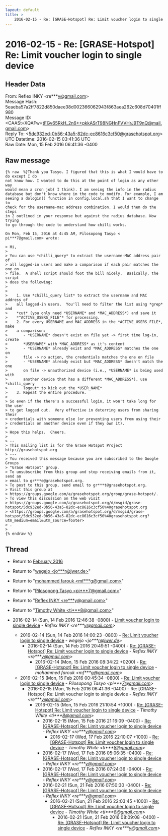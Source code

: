 ```yaml
---
layout: default
title: >
    2016-02-15 - Re: [GRASE-Hotspot] Re: Limit voucher login to single device
---
```


# 2016-02-15 - Re: [GRASE-Hotspot] Re: Limit voucher login to single device

## Header Data

From: Reflex INKY \<re***y@gmail.com\><br>
Message Hash: 5eaeba57a2ff7822d850daee38d002366062943f863aea262c608d70401ff980<br>
Message ID: \<CAASt=XQAFw=tFGv65RkH_2n6++pkkASrT98NGHnFVVHrJ9T9nQ@mail.gmail.com\><br>
Reply To: \<5dc932ed-0b56-43a5-82dc-ec8616c3cf50@grasehotspot.org\><br>
UTC Datetime: 2016-02-15 03:41:36 UTC<br>
Raw Date: Mon, 15 Feb 2016 06:41:36 -0400<br>

## Raw message

```
{% raw  %}Thank you Tasyo. I figured that this is what I would have to do except I do
not know how. I wanted to do this at the point of login as any other way
would mean a cron job( I think). I am seeing the info in the radius
database but don't know where in the code to modify. For example, I am
seeing a dologin() function in config.local.sh that I want to change to
check for the username-mac address combination. I would then do the steps
in 2 outlined in your response but against the radius database. Now trying
to go through the code to understand how chilli works.

On Mon, Feb 15, 2016 at 4:45 AM, Pilosopong Tasyo <
pi***7@gmail.com> wrote:

> Hi,
>
> You can use *chilli_query* to extract the username-MAC address pair of
> all logged-in users and make a comparison if each pair matches the one on
> file.  A shell script should foot the bill nicely.  Basically, the script
> does the following:
>
>
>    1. Use *chilli_query list* to extract the username and MAC address of
>    all logged-in users.  You'll need to filter the list using *grep* and
>    *cut* (you only need *USERNAME* and *MAC_ADDRESS*) and save it
>    *"ACTIVE_USERS_FILE"* for processing.
>    2. For every USERNAME and MAC_ADDRESS in the *ACTIVE_USERS_FILE*, make
>    a comparison:
>       - *USERNAME* doesn't exist on file yet -> first time log-in, create
>       *USERNAME* with *MAC_ADDRESS* as it's content
>       - *USERNAME* already exist and *MAC_ADDRESS* matches the one on
>       file -> no action, the credentials matches the one on file
>       - *USERNAME* already exist but *MAC_ADDRESS* doesn't match the one
>       on file -> unauthorized device (i.e., *USERNAME* is being used with
>       another device that has a different *MAC_ADDRESS*), use *chilli_query
>       logout* to kick out the *USER_NAME*
>    3. Repeat the entire procedure.
>
> So even if the there's a successful login, it won't take long for the user
> to get logged out.  Very effective in deterring users from sharing their
> credentials with someone else (or preventing users from using their
> credentials on another device even if they own it).
>
> Hope this helps.  Cheers.
>
> --
> This mailing list is for the Grase Hotspot Project http://grasehotspot.org
> ---
> You received this message because you are subscribed to the Google Groups
> "Grase Hotspot" group.
> To unsubscribe from this group and stop receiving emails from it, send an
> email to gr***e@grasehotspot.org.
> To post to this group, send email to gr***t@grasehotspot.org.
> Visit this group at
> https://groups.google.com/a/grasehotspot.org/group/grase-hotspot/.
> To view this discussion on the web visit
> https://groups.google.com/a/grasehotspot.org/d/msgid/grase-hotspot/5dc932ed-0b56-43a5-82dc-ec8616c3cf50%40grasehotspot.org
> <https://groups.google.com/a/grasehotspot.org/d/msgid/grase-hotspot/5dc932ed-0b56-43a5-82dc-ec8616c3cf50%40grasehotspot.org?utm_medium=email&utm_source=footer>
> .
>
{% endraw %}
```

## Thread

+ Return to [February 2016](/archive/2016/02)

+ Return to "[wegejo <jo***r<span>@</span>jwer.de>](/authors/jo___r_at_jwer_de)"
+ Return to "[mohammed farouk <mf***g<span>@</span>gmail.com>](/authors/mf___g_at_gmail_com)"
+ Return to "[Pilosopong Tasyo <pi***7<span>@</span>gmail.com>](/authors/pi___7_at_gmail_com)"
+ Return to "[Reflex INKY <re***y<span>@</span>gmail.com>](/authors/re___y_at_gmail_com)"
+ Return to "[Timothy White <ti***8<span>@</span>gmail.com>](/authors/ti___8_at_gmail_com)"

+ 2016-02-14 (Sun, 14 Feb 2016 12:46:38 -0800) - [Limit voucher login to single device](/archive/2016/02/1ef65ae540f4509233e5c4916da20d4f2fc8e86cbd2baf502b015bed4a474498) - _Reflex INKY \<re***y@gmail.com\>_
  + 2016-02-14 (Sun, 14 Feb 2016 14:00:23 -0800) - [Re: Limit voucher login to single device](/archive/2016/02/eb142ae275c0cb39a65cd406fd594bd81ac2ae275df3a14cd80f97061c0164b9) - _wegejo \<jo***r@jwer.de\>_
    + 2016-02-14 (Sun, 14 Feb 2016 20:49:51 -0400) - [Re: [GRASE-Hotspot] Re: Limit voucher login to single device](/archive/2016/02/af4cd9587897ad5102dbcc56949ceb967cbbba08ac9ac60db293fd8297da9906) - _Reflex INKY \<re***y@gmail.com\>_
      + 2016-02-14 (Mon, 15 Feb 2016 08:34:22 +0200) - [Re: [GRASE-Hotspot] Re: Limit voucher login to single device](/archive/2016/02/b1c73ca7707c3839c2b44fe17aa2092c0062a728cc8fde7d380373d1252d644a) - _mohammed farouk \<mf***g@gmail.com\>_
  + 2016-02-15 (Mon, 15 Feb 2016 00:45:34 -0800) - [Re: Limit voucher login to single device](/archive/2016/02/4626df342fca79b5adba3a7486e9d6ae391dd5813d9acca551f59cf9ae42909b) - _Pilosopong Tasyo \<pi***7@gmail.com\>_
    + 2016-02-15 (Mon, 15 Feb 2016 06:41:36 -0400) - Re: [GRASE-Hotspot] Re: Limit voucher login to single device - _Reflex INKY \<re***y@gmail.com\>_
      + 2016-02-15 (Mon, 15 Feb 2016 21:10:54 +1000) - [Re: [GRASE-Hotspot] Re: Limit voucher login to single device](/archive/2016/02/6a7acfb1150b8c7f82119c803e64b4f173d1353a1bc293bf8ea50ed253672927) - _Timothy White \<ti***8@gmail.com\>_
        + 2016-02-15 (Mon, 15 Feb 2016 21:16:09 -0400) - [Re: [GRASE-Hotspot] Re: Limit voucher login to single device](/archive/2016/02/4187c4fb67fdf199800e8e52965195eb0d6116c18e8b81a4097596616b078158) - _Reflex INKY \<re***y@gmail.com\>_
          + 2016-02-17 (Wed, 17 Feb 2016 22:10:07 +1000) - [Re: [GRASE-Hotspot] Re: Limit voucher login to single device](/archive/2016/02/cf8f72aa84c3ce4e4359e61922fc38065edf86935ea6e0c68a4d6061c262114b) - _Timothy White \<ti***8@gmail.com\>_
        + 2016-02-17 (Wed, 17 Feb 2016 05:06:35 -0400) - [Re: [GRASE-Hotspot] Re: Limit voucher login to single device](/archive/2016/02/a0b2b804da3fb474dd7e47477deef6e0134011307fe749e4b1ee0d9c60a05d95) - _Reflex INKY \<re***y@gmail.com\>_
        + 2016-02-17 (Wed, 17 Feb 2016 07:24:36 -0400) - [Re: [GRASE-Hotspot] Re: Limit voucher login to single device](/archive/2016/02/43662b731f8194812717029d9e7190ba3a8e53137429464eb318662c632f9a01) - _Reflex INKY \<re***y@gmail.com\>_
        + 2016-02-21 (Sun, 21 Feb 2016 07:50:30 -0400) - [Re: [GRASE-Hotspot] Re: Limit voucher login to single device](/archive/2016/02/4f860bd368af92ae461c97e64d9fb8b2e63284bd22ea82e2fedbd53825ae379b) - _Reflex INKY \<re***y@gmail.com\>_
          + 2016-02-21 (Sun, 21 Feb 2016 22:03:45 +1000) - [Re: [GRASE-Hotspot] Re: Limit voucher login to single device](/archive/2016/02/5a0912fe6b9ad95fe4ac5f88fcfe8cb047cd4f6a55a7633c442324eec9f0d8d6) - _Timothy White \<ti***8@gmail.com\>_
            + 2016-02-21 (Sun, 21 Feb 2016 08:09:08 -0400) - [Re: [GRASE-Hotspot] Re: Limit voucher login to single device](/archive/2016/02/15744eda6e2da3bf3f20e01789b0a4c740dd92ee002a4584ce7a00b5f5bfecee) - _Reflex INKY \<re***y@gmail.com\>_

